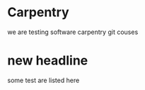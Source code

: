 # Carpentry
we are testing software carpentry git couses

# new headline

some test are listed here
